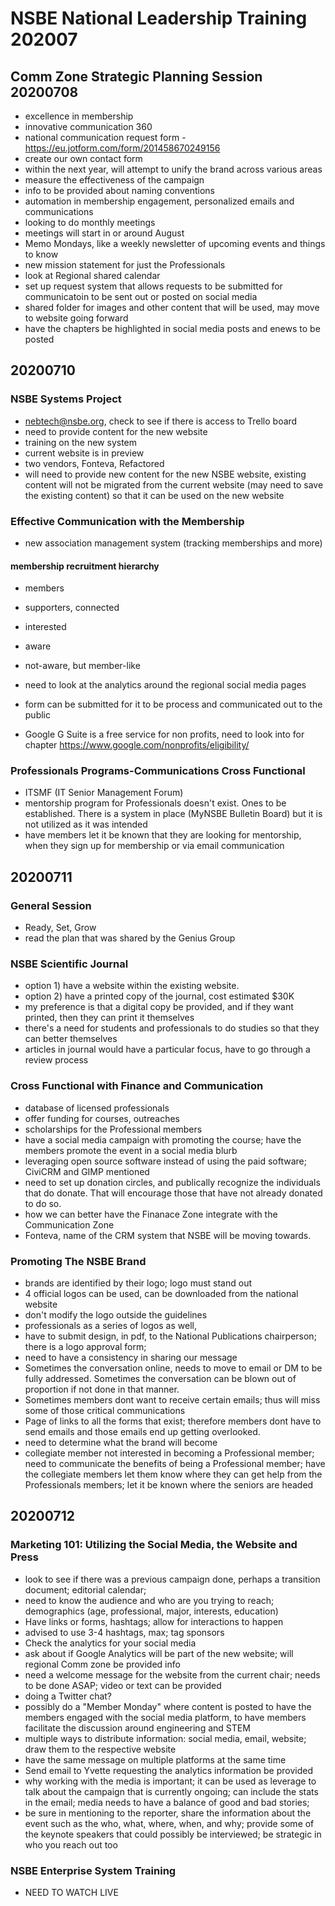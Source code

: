 # NSBE National Leadership Training 202007

## Comm Zone Strategic Planning Session 20200708

* excellence in membership
* innovative communication 360
* national communication request form - https://eu.jotform.com/form/201458670249156
* create our own contact form
* within the next year, will attempt to unify the brand across various areas
* measure the effectiveness of the campaign
* info to be provided about naming conventions
* automation in membership engagement, personalized emails and communications
* looking to do monthly meetings
* meetings will start in or around August
* Memo Mondays, like a weekly newsletter of upcoming events and things to know
* new mission statement for just the Professionals
* look at Regional shared calendar
* set up request system that allows requests to be submitted for communicatoin to be sent out
or posted on social media
* shared folder for images and other content that will be used, may move to website going forward
* have the chapters be highlighted in social media posts and enews to be posted

## 20200710

### NSBE Systems Project

* nebtech@nsbe.org, check to see if there is access to Trello board
* need to provide content for the new website
* training on the new system
* current website is in preview
* two vendors, Fonteva, Refactored
* will need to provide new content for the new NSBE website, existing content
will not be migrated from the current website (may need to save the existing content)
so that it can be used on the new website

### Effective Communication with the Membership

* new association management system (tracking memberships and more)

#### membership recruitment hierarchy
* members
* supporters, connected
* interested
* aware
* not-aware, but member-like

* need to look at the analytics around the regional social media pages
* form can be submitted for it to be process and communicated out to the public
* Google G Suite is a free service for non profits, need to look into for chapter
https://www.google.com/nonprofits/eligibility/

### Professionals Programs-Communications Cross Functional

* ITSMF (IT Senior Management Forum)
* mentorship program for Professionals doesn't exist. Ones to be established.
There is a system in place (MyNSBE Bulletin Board) but it is not utilized as it was intended
* have members let it be known that they are looking for mentorship, when they sign up
for membership or via email communication

## 20200711

### General Session

* Ready, Set, Grow
* read the plan that was shared by the Genius Group

### NSBE Scientific Journal

* option 1) have a website within the existing website.
* option 2) have a printed copy of the journal, cost estimated $30K
* my preference is that a digital copy be provided, and if they want printed, then they
can print it themselves
* there's a need for students and professionals to do studies so that they can better themselves
* articles in journal would have a particular focus, have to go through a review process

### Cross Functional with Finance and Communication

* database of licensed professionals
* offer funding for courses, outreaches
* scholarships for the Professional members
* have a social media campaign with promoting the course; have the members
promote the event in a social media blurb
* leveraging open source software instead of using the paid software; CiviCRM and GIMP mentioned
* need to set up donation circles, and publically recognize the individuals that do donate. That will
encourage those that have not already donated to do so.
* how we can better have the Finanace Zone integrate with the Communication Zone
* Fonteva, name of the CRM system that NSBE will be moving towards.

### Promoting The NSBE Brand

* brands are identified by their logo; logo must stand out
* 4 official logos can be used, can be downloaded from the national website
* don't modify the logo outside the guidelines
* professionals as a series of logos as well,
* have to submit design, in pdf, to the National Publications chairperson; there is a logo approval form;
* need to have a consistency in sharing our message
* Sometimes the conversation online, needs to move to email or DM to be fully addressed. Sometimes the
conversation can be blown out of proportion if not done in that manner.
* Sometimes members dont want to receive certain emails; thus will miss some of those critical communications
* Page of links to all the forms that exist; therefore members dont have to send emails and those emails
end up getting overlooked.
* need to determine what the brand will become
* collegiate member not interested in becoming a Professional member; need to communicate the benefits
of being a Professional member; have the collegiate members let them know where they can get help
from the Professionals members; let it be known where the seniors are headed

## 20200712

### Marketing 101: Utilizing the Social Media, the Website and Press

* look to see if there was a previous campaign done, perhaps a transition document; editorial calendar;
* need to know the audience and who are you trying to reach; demographics (age, professional, major,
interests, education)
* Have links or forms, hashtags; allow for interactions to happen
* advised to use 3-4 hashtags, max; tag sponsors
* Check the analytics for your social media
* ask about if Google Analytics will be part of the new website; will regional Comm zone be provided info
* need a welcome message for the website from the current chair; needs to be done ASAP; video or
text can be provided
* doing a Twitter chat?
* possibly do a "Member Monday" where content is posted to have the members engaged with the social media
platform, to have members facilitate the discussion around engineering and STEM
* multiple ways to distribute information: social media, email, website; draw them to the respective website
* have the same message on multiple platforms at the same time
* Send email to Yvette requesting the analytics information be provided
* why working with the media is important; it can be used as leverage to talk about the campaign that is
currently ongoing; can include the stats in the email; media needs to have a balance of good and bad
stories; 
* be sure in mentioning to the reporter, share the information about the event such as the who, what,
where, when, and why; provide some of the keynote speakers that could possibly be interviewed; be 
strategic in who you reach out too


### NSBE Enterprise System Training

* NEED TO WATCH LIVE

